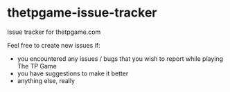 # thetpgame-issue-tracker

Issue tracker for thetpgame.com

Feel free to create new issues if:
- you encountered any issues / bugs that you wish to report while playing The TP Game
- you have suggestions to make it better
- anything else, really
